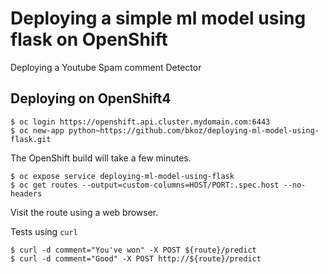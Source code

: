# Deploying a simple ml model using flask on OpenShift

Deploying a Youtube Spam comment Detector

## Deploying on OpenShift4

```
$ oc login https://openshift.api.cluster.mydomain.com:6443
$ oc new-app python~https://github.com/bkoz/deploying-ml-model-using-flask.git
```

The OpenShift build will take a few minutes.

```
$ oc expose service deploying-ml-model-using-flask
$ oc get routes --output=custom-columns=HOST/PORT:.spec.host --no-headers
```

Visit the route using a web browser.

Tests using `curl`

```
$ curl -d comment="You've won" -X POST ${route}/predict
$ curl -d comment="Good" -X POST http://${route}/predict
```
